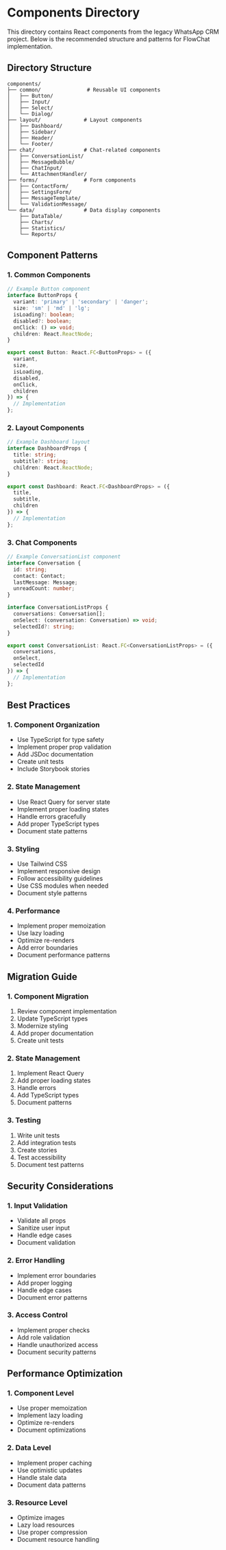 # Components Directory

This directory contains React components from the legacy WhatsApp CRM project. Below is the recommended structure and patterns for FlowChat implementation.

## Directory Structure

```
components/
├── common/               # Reusable UI components
│   ├── Button/
│   ├── Input/
│   ├── Select/
│   └── Dialog/
├── layout/              # Layout components
│   ├── Dashboard/
│   ├── Sidebar/
│   ├── Header/
│   └── Footer/
├── chat/                # Chat-related components
│   ├── ConversationList/
│   ├── MessageBubble/
│   ├── ChatInput/
│   └── AttachmentHandler/
├── forms/               # Form components
│   ├── ContactForm/
│   ├── SettingsForm/
│   ├── MessageTemplate/
│   └── ValidationMessage/
└── data/                # Data display components
    ├── DataTable/
    ├── Charts/
    ├── Statistics/
    └── Reports/
```

## Component Patterns

### 1. Common Components
```typescript
// Example Button component
interface ButtonProps {
  variant: 'primary' | 'secondary' | 'danger';
  size: 'sm' | 'md' | 'lg';
  isLoading?: boolean;
  disabled?: boolean;
  onClick: () => void;
  children: React.ReactNode;
}

export const Button: React.FC<ButtonProps> = ({
  variant,
  size,
  isLoading,
  disabled,
  onClick,
  children
}) => {
  // Implementation
};
```

### 2. Layout Components
```typescript
// Example Dashboard layout
interface DashboardProps {
  title: string;
  subtitle?: string;
  children: React.ReactNode;
}

export const Dashboard: React.FC<DashboardProps> = ({
  title,
  subtitle,
  children
}) => {
  // Implementation
};
```

### 3. Chat Components
```typescript
// Example ConversationList component
interface Conversation {
  id: string;
  contact: Contact;
  lastMessage: Message;
  unreadCount: number;
}

interface ConversationListProps {
  conversations: Conversation[];
  onSelect: (conversation: Conversation) => void;
  selectedId?: string;
}

export const ConversationList: React.FC<ConversationListProps> = ({
  conversations,
  onSelect,
  selectedId
}) => {
  // Implementation
};
```

## Best Practices

### 1. Component Organization
- Use TypeScript for type safety
- Implement proper prop validation
- Add JSDoc documentation
- Create unit tests
- Include Storybook stories

### 2. State Management
- Use React Query for server state
- Implement proper loading states
- Handle errors gracefully
- Add proper TypeScript types
- Document state patterns

### 3. Styling
- Use Tailwind CSS
- Implement responsive design
- Follow accessibility guidelines
- Use CSS modules when needed
- Document style patterns

### 4. Performance
- Implement proper memoization
- Use lazy loading
- Optimize re-renders
- Add error boundaries
- Document performance patterns

## Migration Guide

### 1. Component Migration
1. Review component implementation
2. Update TypeScript types
3. Modernize styling
4. Add proper documentation
5. Create unit tests

### 2. State Management
1. Implement React Query
2. Add proper loading states
3. Handle errors
4. Add TypeScript types
5. Document patterns

### 3. Testing
1. Write unit tests
2. Add integration tests
3. Create stories
4. Test accessibility
5. Document test patterns

## Security Considerations

### 1. Input Validation
- Validate all props
- Sanitize user input
- Handle edge cases
- Document validation

### 2. Error Handling
- Implement error boundaries
- Add proper logging
- Handle edge cases
- Document error patterns

### 3. Access Control
- Implement proper checks
- Add role validation
- Handle unauthorized access
- Document security patterns

## Performance Optimization

### 1. Component Level
- Use proper memoization
- Implement lazy loading
- Optimize re-renders
- Document optimizations

### 2. Data Level
- Implement proper caching
- Use optimistic updates
- Handle stale data
- Document data patterns

### 3. Resource Level
- Optimize images
- Lazy load resources
- Use proper compression
- Document resource handling 
